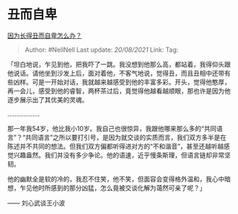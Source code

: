 # 丑而自卑
[因为长得丑而自卑怎么办？](https://www.zhihu.com/question/311454939/answer/724450650)

> Author: #NellNell
> Last update: *20/08/2021*
> Link:
> Tag:

「坦白地说，乍见到他，把我吓了一跳。我没想到他那么高，都站着，我得仰头跟他说话。请他坐到沙发上后，面对着他，不客气地说，觉得丑，而且丑相中还带有些凶样。可是一开始对话，我就越来越感受到他的丰富多彩。开头，觉得他憨厚，再一会儿，感受到他的睿智，两杯茶过后，竟觉得他越看越顺眼，那也许是因为他逐步展示出了其优美的灵魂。

………………

那一年我54岁，他比我小10岁。我自己也很惊异，我跟他哪来那么多的“共同语言”？“共同语言”之所以要打引号，是因为就交谈的实质而言，我们双方多半是在陈述并不共同的想法。但我们双方偏都听得进对方的“不和谐音”，甚至还越听越感觉兴趣盎然。我们并没有多少争论。他的语速，近乎慢条斯理，但语言链却非常坚韧。

他的幽默全是软的冷的，我忍不住笑，他不笑，但面容会变得格外温和，我心中暗想，乍见他时所感到的那分凶猛，怎么竟被交谈化解为蔼然可亲了呢？」

—— 刘心武谈王小波
